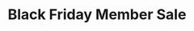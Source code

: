 ---
description: 30% Off for the lifetime of your Membership!
episode: 590
link: https://jupitersignal.memberful.com/checkout?plan=52946&coupon=blackfriday
shortname: memberful.com-lup
title: Black Friday Member Sale
---